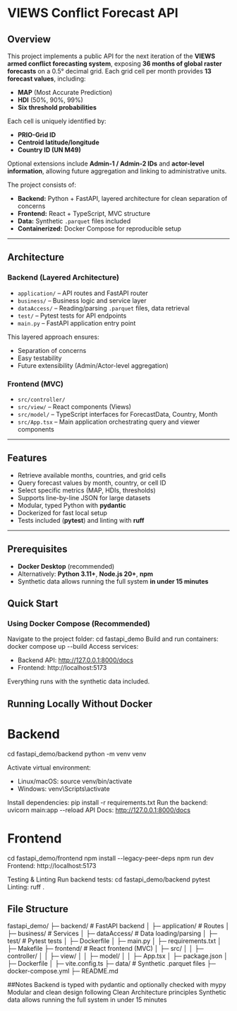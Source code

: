 # VIEWS Conflict Forecast API

## Overview

This project implements a public API for the next iteration of the **VIEWS armed conflict forecasting system**, exposing **36 months of global raster forecasts** on a 0.5° decimal grid. Each grid cell per month provides **13 forecast values**, including:

- **MAP** (Most Accurate Prediction)  
- **HDI** (50%, 90%, 99%)  
- **Six threshold probabilities**  

Each cell is uniquely identified by:

- **PRIO-Grid ID**  
- **Centroid latitude/longitude**  
- **Country ID (UN M49)**  

Optional extensions include **Admin-1 / Admin-2 IDs** and **actor-level information**, allowing future aggregation and linking to administrative units.

The project consists of:

- **Backend:** Python + FastAPI, layered architecture for clean separation of concerns  
- **Frontend:** React + TypeScript, MVC structure  
- **Data:** Synthetic `.parquet` files included  
- **Containerized:** Docker Compose for reproducible setup  

---

## Architecture

### Backend (Layered Architecture)

- `application/` – API routes and FastAPI router  
- `business/` – Business logic and service layer  
- `dataAccess/` – Reading/parsing `.parquet` files, data retrieval  
- `test/` – Pytest tests for API endpoints  
- `main.py` – FastAPI application entry point  

This layered approach ensures:

- Separation of concerns  
- Easy testability  
- Future extensibility (Admin/Actor-level aggregation)  

### Frontend (MVC)

- `src/controller/`  
- `src/view/` – React components (Views)  
- `src/model/` – TypeScript interfaces for ForecastData, Country, Month  
- `src/App.tsx` – Main application orchestrating query and viewer components  

---

## Features

- Retrieve available months, countries, and grid cells  
- Query forecast values by month, country, or cell ID  
- Select specific metrics (MAP, HDIs, thresholds)  
- Supports line-by-line JSON for large datasets  
- Modular, typed Python with **pydantic**  
- Dockerized for fast local setup  
- Tests included (**pytest**) and linting with **ruff**  

---

## Prerequisites

- **Docker Desktop** (recommended)  
- Alternatively: **Python 3.11+**, **Node.js 20+**, **npm**  
- Synthetic data allows running the full system **in under 15 minutes**


## Quick Start

### Using Docker Compose (Recommended)

Navigate to the project folder: cd fastapi_demo
Build and run containers: docker compose up --build
Access services:
- Backend API: http://127.0.0.1:8000/docs
- Frontend: http://localhost:5173

Everything runs with the synthetic data included.

## Running Locally Without Docker
# Backend

cd fastapi_demo/backend
python -m venv venv

Activate virtual environment:
- Linux/macOS: source venv/bin/activate
- Windows: venv\Scripts\activate

Install dependencies: pip install -r requirements.txt
Run the backend: uvicorn main:app --reload
API Docs: http://127.0.0.1:8000/docs

# Frontend

cd fastapi_demo/frontend
npm install --legacy-peer-deps
npm run dev
Frontend: http://localhost:5173

Testing & Linting
Run backend tests: cd fastapi_demo/backend
pytest
Linting:
ruff .


## File Structure

fastapi_demo/
├─ backend/             # FastAPI backend
│  ├─ application/     # Routes
│  ├─ business/        # Services
│  ├─ dataAccess/      # Data loading/parsing
│  ├─ test/            # Pytest tests
│  ├─ Dockerfile
│  ├─ main.py
│  ├─ requirements.txt
│  ├─ Makefile
├─ frontend/            # React frontend (MVC)
│  ├─ src/
│  │  ├─ controller/
│  │  ├─ view/
│  │  ├─ model/
│  │  ├─ App.tsx
│  ├─ package.json
│  ├─ Dockerfile
│  ├─ vite.config.ts
├─ data/                # Synthetic .parquet files
├─ docker-compose.yml
├─ README.md

##Notes
Backend is typed with pydantic and optionally checked with mypy
Modular and clean design following Clean Architecture principles
Synthetic data allows running the full system in under 15 minutes
